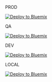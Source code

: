 
PROD

[![Deploy to Bluemix](https://bluemix.net/deploy/button.png)](https://bluemix.net/deploy)

QA

[![Deploy to Bluemix](https://qa.hub.jazz.net/deploy/button.png)](http://qa.hub.jazz.net/deploy)

DEV

[![Deploy to Bluemix](https://beta3.hub.jazz.net/deploy/button.png)](http://beta3.hub.jazz.net/deploy)

LOCAL

[![Deploy to Bluemix](https://beta3.hub.jazz.net/deploy/button.png)](http://local.hub.jazz.net/deploy)
